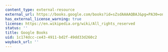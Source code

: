 ```yaml
---
content_type: external-resource
external_url: https://books.google.com/books?id=sZsdAAAAQBAJ&pg=PA30=onepage#v=onepage&q&f=false
has_external_license_warning: true
license: https://en.wikipedia.org/wiki/All_rights_reserved
status: ''
title: Google Books
uid: 1c174dcc-ce43-4911-bd2f-49dd33d260c2
wayback_url: ''
---
```

